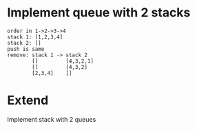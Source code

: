 # Implement queue with 2 stacks
    order in 1->2->3->4
    stack 1: [1,2,3,4]
    stack 2: []
    push is same
    remove: stack 1 -> stack 2
            []         [4,3,2,1]
            []         [4,3,2]
            [2,3,4]    []

# Extend 
Implement stack with 2 queues
